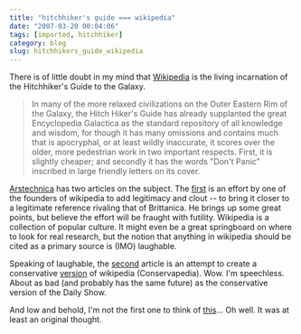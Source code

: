 ```yaml
---
title: "hitchhiker's guide === wikipedia"
date: "2007-03-20 00:04:06"
tags: [imported, hitchhiker]
category: blog
slug: hitchhikers_guide_wikipedia
---
```


There is of little doubt in my mind that <a href="https://www.wikipedia.org/" title="Might as well have ">Wikipedia</a> is the living incarnation of the Hitchhiker's Guide to the Galaxy.

> In many of the more relaxed civilizations on the Outer Eastern Rim of the Galaxy, the Hitch Hiker's Guide has already supplanted the great Encyclopedia Galactica as the standard repository of all knowledge and wisdom, for though it has many omissions and contains much that is apocryphal, or at least wildly inaccurate, it scores over the older, more pedestrian work in two important respects. First, it is slightly cheaper; and secondly it has the words "Don't Panic" inscribed in large friendly letters on its cover.

<a href="https://www.arstechnica.com" title="Great tech site">Arstechnica</a> has two articles on the subject. The <a href="https://arstechnica.com/articles/culture/citizendium.ars/1" title="Citizendium">first</a> is an effort by one of the founders of wikipedia to add legitimacy and clout -- to bring it closer to a legitimate reference rivaling that of Brittanica. He brings up some great points, but believe the effort will be fraught with futility. Wikipedia is a collection of popular culture. It might even be a great springboard on where to look for real research, but the notion that anything in wikipedia should be cited as a primary source is (IMO) laughable.

Speaking of laughable, the <a href="https://arstechnica.com/news.ars/post/20070304-conservapedia-hopes-to-fix-wikipedias-liberal-bias.html" title="But in all seriousness, you're joking right?">second</a> article is an attempt to create a conservative <a href="https://www.forbes.com/digitalentertainment/2006/11/20/foxnews-conservative-satire-tech-media-cx_1120varietytv.html" title="From the same man who brought you ">version</a> of wikipedia (Conservapedia). Wow. I'm speechless. About as bad (and probably has the same future) as the conservative version of the Daily Show.

And low and behold, I'm not the first one to think of <a href="https://www.slate.com/id/2117942">this</a>... Oh well. It was at least an original thought.
